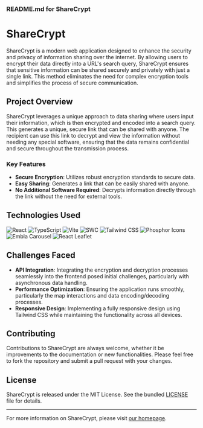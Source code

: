 ### README.md for ShareCrypt

# ShareCrypt

ShareCrypt is a modern web application designed to enhance the security and privacy of information sharing over the internet. By allowing users to encrypt their data directly into a URL's search query, ShareCrypt ensures that sensitive information can be shared securely and privately with just a single link. This method eliminates the need for complex encryption tools and simplifies the process of secure communication.

## Project Overview

ShareCrypt leverages a unique approach to data sharing where users input their information, which is then encrypted and encoded into a search query. This generates a unique, secure link that can be shared with anyone. The recipient can use this link to decrypt and view the information without needing any special software, ensuring that the data remains confidential and secure throughout the transmission process.

### Key Features

- **Secure Encryption**: Utilizes robust encryption standards to secure data.
- **Easy Sharing**: Generates a link that can be easily shared with anyone.
- **No Additional Software Required**: Decrypts information directly through the link without the need for external tools.

## Technologies Used

![React](https://img.shields.io/badge/React-20232A?style=for-the-badge&logo=react&logoColor=61DAFB)
![TypeScript](https://img.shields.io/badge/TypeScript-007ACC?style=for-the-badge&logo=typescript&logoColor=white)
![Vite](https://img.shields.io/badge/Vite-B73BFE?style=for-the-badge&logo=vite&logoColor=FFD62E)
![SWC](https://img.shields.io/badge/SWC-ffffff?style=for-the-badge&logo=swc)
![Tailwind CSS](https://img.shields.io/badge/Tailwind_CSS-38B2AC?style=for-the-badge&logo=tailwind-css&logoColor=white)
![Phosphor Icons](https://img.shields.io/badge/Phosphor_Icons-000000?style=for-the-badge&logo=phosphor-icons&logoColor=white)
![Embla Carousel](https://img.shields.io/badge/Embla_Carousel-009688?style=for-the-badge)
![React Leaflet](https://img.shields.io/badge/React_Leaflet-199900?style=for-the-badge&logo=react-leaflet&logoColor=white)

## Challenges Faced

- **API Integration**: Integrating the encryption and decryption processes seamlessly into the frontend posed initial challenges, particularly with asynchronous data handling.
- **Performance Optimization**: Ensuring the application runs smoothly, particularly the map interactions and data encoding/decoding processes.
- **Responsive Design**: Implementing a fully responsive design using Tailwind CSS while maintaining the functionality across all devices.

## Contributing

Contributions to ShareCrypt are always welcome, whether it be improvements to the documentation or new functionalities. Please feel free to fork the repository and submit a pull request with your changes.

## License

ShareCrypt is released under the MIT License. See the bundled [LICENSE](LICENSE) file for details.

---

For more information on ShareCrypt, please visit [our homepage](https://github.com/GoyalIshaan/ShareCrypt).
